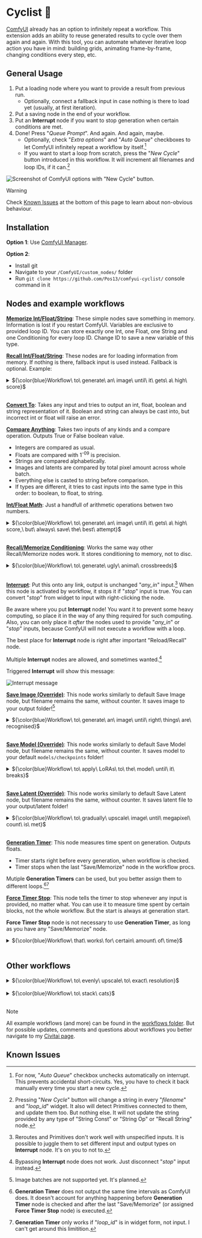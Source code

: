 # Cyclist :bicyclist:

[ComfyUI](https://github.com/comfyanonymous/ComfyUI) already has an option to infinitely repeat a workflow. This extension adds an ability to reuse generated results to cycle over them again and again. With this tool, you can automate whatever iterative loop action you have in mind: building grids, animating frame-by-frame, changing conditions every step, etc. 

## General Usage

1. Put a loading node where you want to provide a result from previous run.
    - Optionally, connect a fallback input in case nothing is there to load yet (usually, at first iteration).
2. Put a saving node in the end of your workflow.
3. Put an **Interrupt** node if you want to stop generation when certain conditions are met.
4. Done! Press "_Queue Prompt_". And again. And again, maybe.
    - Optionally, check "_Extra options_" and "_Auto Queue_" checkboxes to let ComfyUI infinitely repeat a workflow by itself.[^1]
    - If you want to start a loop from scratch, press the "_New Cycle_" button introduced in this workflow. It will increment all filenames and loop IDs, if it can.[^2]

![Screenshot of ComfyUI options with "New Cycle" button.](screenshots/New_Cycle_button.png)

> [!WARNING]
> Check [Known Issues](#known-issues) at the bottom of this page to learn about non-obvious behaviour.

## Installation

__Option 1__: Use [ComfyUI Manager](https://github.com/ltdrdata/ComfyUI-Manager).

__Option 2__:
- Install git
- Navigate to your `/ComfyUI/custom_nodes/` folder
- Run `git clone https://github.com/Pos13/comfyui-cyclist/` console command in it

## Nodes and example workflows

<ins>**Memorize Int/Float/String**</ins>: These simple nodes save something in memory. Information is lost if you restart ComfyUI. Variables are exclusive to provided loop ID. You can store exactly one Int, one Float, one String and one Conditioning for every loop ID. Change ID to save a new variable of this type.

<ins>**Recall Int/Float/String**</ins>: These nodes are for loading information from memory. If nothing is there, fallback input is used instead. Fallback is optional. Example:

<details>
  <summary>${\color{blue}Workflow\ to\ generate\ an\ image\ until\ it\ gets\ a\ high\ score}$</summary>

Every time an image is generated, it gets a score made by [Image Reward Score](https://github.com/ZaneA/ComfyUI-ImageReward) node. Score is saved by **Memorize Float** node. Next gen, it's loaded and compared to user-provided target score. If greater, process is stopped.

![Workflow to generate Image until it gets a high score](https://github.com/Pos13/comfyui-cyclist/blob/main/workflows/GenUntilGoodNoWAS.png)
    
</details><br/>

<ins>**Convert To**</ins>: Takes any input and tries to output an int, float, boolean and string representation of it. Boolean and string can always be cast into, but incorrect int or float will raise an error.

<ins>**Compare Anything**</ins>: Takes two inputs of any kinds and a compare operation. Outputs True or False boolean value.
- Integers are compared as usual.
- Floats are compared with 1<sup>-09</sup> is precision.
- Strings are compared alphabetically.
- Images and latents are compared by total pixel amount across whole batch.
- Everything else is casted to string before comparison.
- If types are different, it tries to cast inputs into the same type in this order: to boolean, to float, to string.

<ins>**Int/Float Math**</ins>: Just a handfull of arithmetic operations betwen two numbers.

<details>
  <summary>${\color{blue}Workflow\ to\ generate\ an\ image\ until\ it\ gets\ a\ high\ score,\ but\ always\ save\ the\ best\ attempt}$</summary>

This is slightly modified version of the workflow above. Not a score is saved, but an image. Every new run it is compared with a new image to let [WAS Node Suite](https://github.com/WASasquatch/was-node-suite-comfyui) to choose the best.

- **Convert To** node is used to cast boolean -> float -> number, as WAS only work with number representation of boolean.
- **Compare Anything** node compares float scores.
- **Float Math** node is used to provide float constant, as Primitive node can't be connected to unspecified input. "Adding zero" just outputs upper value.

![Workflow to generate Image until it gets a high score, but always save best attempt](https://github.com/Pos13/comfyui-cyclist/blob/main/workflows/GenUntilGood.png)
    
</details><br/>

<ins>**Recall/Memorize Conditioning**</ins>: Works the same way other Recall/Memorize nodes work. It stores conditioning to memory, not to disc.

<details>
  <summary>${\color{blue}Workflow\ to\ generate\ ugly\ animal\ crossbreeds}$</summary>

[Impact Pack](https://github.com/ltdrdata/ComfyUI-Impact-Pack) is used to generate random animal words. These words are used to add a new conditioning for an image.

Don't use _Auto Queue_ here! You'd probably want to click "_Queue Prompt_" manually, and press "_New Cycle_" whenever result is already good enough.

![Workflow to generate ugly animal crossbreeds](https://github.com/Pos13/comfyui-cyclist/blob/main/workflows/ChimeraMaker.png)
    
</details><br/>

<ins>**Interrupt**</ins>: Put this onto any link, output is unchanged "_any_in_" input.[^3] When this node is activated by workflow, it stops it if "_stop_" input is true. You can convert "_stop_" from widget to input with right-clicking the node.

Be aware where you put **Interrupt** node! You want it to prevent some heavy computing, so place it in the way of any thing required for such computing. Also, you can only place it _after_ the nodes used to provide "_any_in_" or "_stop_" inputs, because ComfyUI will not execute a workflow with a loop.

The best place for **Interrupt** node is right after important "Reload/Recall" node.

Multiple **Interrupt** nodes are allowed, and sometimes wanted.[^4]

Triggered **Interrupt** will show this message:

![Interrupt message](screenshots/Interrupt_message.png)

<ins>**Save Image (Override)**</ins>: This node works similarly to default Save Image node, but filename remains the same, without counter. It saves image to your output folder![^5]

<details>
  <summary>${\color{blue}Workflow\ to\ generate\ an\ image\ until\ right\ things\ are\ recognised}$</summary>

Before generating a new image, "BLIP Interrogate" node from [WAS Node Suite](https://github.com/WASasquatch/was-node-suite-comfyui) tries to analyze previous result. If answers are right, generation stops.

Workflow page at civitai: [https://civitai.com/models/342128](https://civitai.com/models/342128)

![Workflow to generate image until right things are recognised](https://github.com/Pos13/comfyui-cyclist/blob/main/workflows/GenUntilRight.png)
    
</details><br/>

<ins>**Save Model (Override)**</ins>: This node works similarly to default Save Model node, but filename remains the same, without counter. It saves model to your default `models/checkpoints` folder!

<details>
  <summary>${\color{blue}Workflow\ to\ apply\ LoRAs\ to\ the\ model\ until\ it\ breaks}$</summary>

This workflow is for testing model's LoRA compatibility. Apply more and more random LoRAS. Applied LoRA's names are saved in images' filenames. [WAS Node Suite](https://github.com/WASasquatch/was-node-suite-comfyui) is used.

Don't use _Auto Queue_ here! You'd probably want to click "_Queue Prompt_" manually, and press "_New Cycle_" whenever result is already ~~good~~ bad enough.

![Workflow to apply LoRAs to the model until it breaks](https://github.com/Pos13/comfyui-cyclist/blob/main/workflows/LoRABurnTest.png)
    
</details><br/>

<ins>**Save Latent (Override)**</ins>: This node works similarly to default Save Latent node, but filename remains the same, without counter. It saves latent file to your output/latent folder!

<details>
  <summary>${\color{blue}Workflow\ to\ gradually\ upscale\ image\ until\ megapixel\ count\ is\ met}$</summary>

This workflow uses latent upscale by x1.375 times over and over, until image becomes big enough. You'd want to set megapixel count according to your VRAM and patience amount. [WAS Node Suite](https://github.com/WASasquatch/was-node-suite-comfyui) is used to calculate latent size.

Notice disabled nodes! Enable them only after the whole cycle is done to save time and not calculate intermediate results. Enabling them will not disrupt normal cycle flow in any way. No early interrupts, no extra iterations.

![Workflow to gradually upscale image until megapixel count is met](https://github.com/Pos13/comfyui-cyclist/blob/main/workflows/UpscaleToMegapixels.png)
    
</details><br/>

<ins>**Generation Timer**</ins>: This node measures time spent on generation. Outputs floats.
- Timer starts right before every generation, when workflow is checked.
- Timer stops when the last "Save/Memorize" node in the workflow procs.

Mutiple **Generation Timers** can be used, but you better assign them to different loops.[^6][^7]

<ins>**Force Timer Stop**</ins>: This node tells the timer to stop whenever any input is provided, no matter what. You can use it to measure time spent by certain blocks, not the whole workflow. But the start is always at generation start.

**Force Timer Stop** node is not necessary to use **Generation Timer**, as long as you have any "Save/Memorize" node.

<details>
  <summary>${\color{blue}Workflow\ that\ works\ for\ certain\ amount\ of\ time}$</summary>

This is almost a default ComfyUI workflow! Just set amount of time you want your PC to work generating images, check "_Extra options_" and "_Auto Queue_" checkboxes, and press "_Queue Prompt_" button.

Workflow page at civitai: [https://civitai.com/models/342065](https://civitai.com/models/342065)

![Workflow that works for certain amount of time](https://github.com/Pos13/comfyui-cyclist/blob/main/workflows/TimeLimit.png)
    
</details><br/>

## Other workflows

<details>
  <summary>${\color{blue}Workflow\ to\ evenly\ upscale\ to\ exact\ resolution}$</summary>

Set a width and height, and image will upscale to it. But not in one go: it calculates how many iterations should be made to not add too many pixels to width or height, and performs exactly that many iterations. You can gradually change denoise, CFG scale and steps count from first to last iterations. Uses [pythongosssss' Custom Scripts](https://github.com/pythongosssss/ComfyUI-Custom-Scripts) for math and display.

It's a little wild :sweat_smile:.

![Workflow to evenly upscale to exact resolution](https://github.com/Pos13/comfyui-cyclist/blob/main/workflows/UpscaleToResolution.png)
    
</details><br/>

<details>
  <summary>${\color{blue}Workflow\ to\ stack\ cats}$</summary>

SDXL Turbo is used to make the amount of very noisy cats _fast_. They pile on noisy background one-by-one, top to bottom. After the cycle is done, unmute the top group of node to generate final result.

[Use Everywhere](https://github.com/chrisgoringe/cg-use-everywhere) nodes hide links. Version without is [exists](https://github.com/Pos13/comfyui-cyclist/blob/main/workflows/CatStackNoUE.json), but it's messy.

![Workflow to stack cats](https://github.com/Pos13/comfyui-cyclist/blob/main/workflows/CatStack.png)
    
</details><br/>

> [!NOTE]
> All example workflows (and more) can be found in the [workflows folder](workflows/). But for possible updates, comments and questions about workflows you better navigate to my [Civitai page](https://civitai.com/user/Postpos/models).

## Known Issues

[^1]: For now, "_Auto Queue_" checkbox unchecks automatically on interrupt. This prevents accidental short-circuits. Yes, you have to check it back manually every time you start a new cycle.
[^2]: Pressing "_New Cycle_" button will change a string in every "_filename_" and "_loop_id_" widget. It also will detect Primitives connected to them, and update them too. But nothing else. It will not update the string provided by any type of "String Const" or "String Op" or "Recall String" node.
[^3]: Reroutes and Primitives don't work well with unspecified inputs. It is possible to juggle them to set different input and output types on **Interrupt** node. It's on you to not to.
[^4]: Bypassing **Interrupt** node does not work. Just disconnect "_stop_" input instead.
[^5]: Image batches are not supported yet. It's planned.
[^6]: **Generation Timer** does not output the same time intervals as ComfyUI does. It doesn't account for anything happening before **Generation Timer** node is checked and after the last "Save/Memorize" (or assigned **Force Timer Stop** node) is executed.
[^7]: **Generation Timer** only works if "_loop_id_" is in widget form, not input. I can't get around this limitition.

